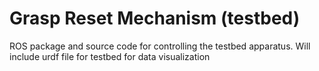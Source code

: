 # Grasp Reset Mechanism (testbed)
ROS package and source code for controlling the testbed apparatus. Will include urdf file for testbed for data visualization
